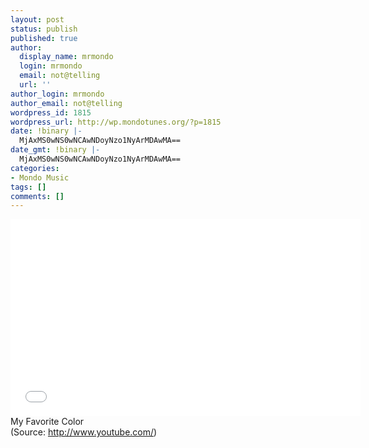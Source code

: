 ```yaml
---
layout: post
status: publish
published: true
author:
  display_name: mrmondo
  login: mrmondo
  email: not@telling
  url: ''
author_login: mrmondo
author_email: not@telling
wordpress_id: 1815
wordpress_url: http://wp.mondotunes.org/?p=1815
date: !binary |-
  MjAxMS0wNS0wNCAwNDoyNzo1NyArMDAwMA==
date_gmt: !binary |-
  MjAxMS0wNS0wNCAwNDoyNzo1NyArMDAwMA==
categories:
- Mondo Music
tags: []
comments: []
---
```

<iframe width="560" height="315" src="//www.youtube.com/embed/nIl4LkHYRkg" frameborder="0"> </iframe>
My Favorite Color
<div class="attribution">(<span>Source:</span> <a href="http://www.youtube.com/">http://www.youtube.com/</a>)</div>
